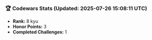 ### 🏆 Codewars Stats (Updated: 2025-07-26 15:08:11 UTC)

- **Rank:** 8 kyu
- **Honor Points:** 3
- **Completed Challenges:** 1
